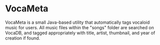 # VocaMeta

VocaMeta is a small Java-based utility that automatically tags vocaloid music for users. All music files within the "songs" folder are searched on VocaDB, and tagged appropriately with title, artist, thumbnail, and year of creation if found.

